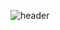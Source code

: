 ![header](https://capsule-render.vercel.app/api?type=waving&color=0:ABC0E4,50:774EEC,100:7030A0&height=300&section=header&text=capsule%20render&fontSize=90&&fontColor=d6ace6)
